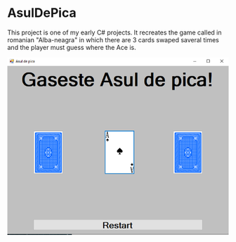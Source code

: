 # AsulDePica
This project is one of my early C# projects. It recreates the game called in romanian "Alba-neagra" in which there are 3 cards swaped saveral times and the player must guess where the Ace is.

![](image.png)
